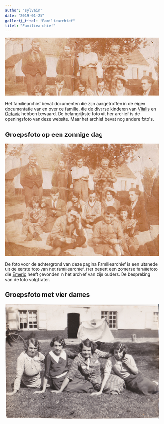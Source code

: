 ```yaml
---
author: "sylvain"
date: "2019-01-25"
gallerij_titel: "Familiearchief"
titel: "Familiearchief"
---
```


![](achtergrond.jpg)

Het familiearchief bevat documenten die zijn aangetroffen in de eigen documentatie van en over de familie, die de diverse kinderen van [Vitalis](1879-vitalis-de-bleeckere) en [Octavia](1878-octavia-versluys) hebben bewaard. De belangrijkste foto uit her archief is de openingsfoto van deze website. Maar het archief bevat nog andere foto's.

## Groepsfoto op een zonnige dag

![foto1](foto1.jpg)

De foto voor de achtergrond van deze pagina Familiearchief is een uitsnede uit de eerste foto van het familiearchief. Het betreft een zomerse familiefoto die [Emeric](1946-emeric-de-bleeckere) heeft gevonden in het archief van zijn ouders. De bespreking van de foto volgt later. 

## Groepsfoto met vier dames

![foto2](foto2.jpg)


